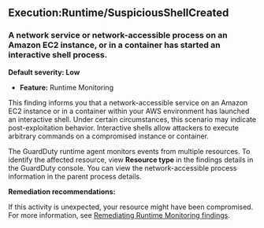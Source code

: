 

Execution:Runtime/SuspiciousShellCreated
----------------------------------------

### A network service or network-accessible process on an Amazon EC2 instance, or in a container has started an interactive shell process.

**Default severity: Low**

* **Feature:** Runtime Monitoring

This finding informs you that a network-accessible service on an Amazon EC2 instance or in a container within your AWS environment has launched an interactive shell. Under certain circumstances, this scenario may indicate post-exploitation behavior. Interactive shells allow attackers to execute arbitrary commands on a compromised instance or container.

The GuardDuty runtime agent monitors events from multiple resources. To identify the affected resource, view **Resource type** in the findings details in the GuardDuty console. You can view the network-accessible process information in the parent process details.

**Remediation recommendations:**

If this activity is unexpected, your resource might have been compromised. For more information, see [Remediating Runtime Monitoring findings](https://docs.aws.amazon.com/guardduty/latest/ug/guardduty-remediate-runtime-monitoring.html).

